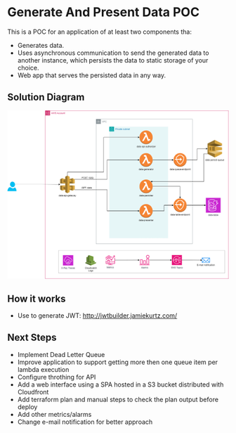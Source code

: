 # Generate And Present Data POC

This is a POC for an application of at least two components tha:
- Generates data.
- Uses asynchronous communication to send the generated data to another instance, which persists the data to static storage of your choice.
- Web app that serves the persisted data in any way.

## Solution Diagram
![Solution Diagram](/assets/solution_diagram.png)

## How it works
- Use to generate JWT: http://jwtbuilder.jamiekurtz.com/

## Next Steps
- Implement Dead Letter Queue
- Improve application to support getting more then one queue item per lambda execution
- Configure throthing for API
- Add a web interface using a SPA hosted in a S3 bucket distributed with Cloudfront
- Add terraform plan and manual steps to check the plan output before deploy
- Add other metrics/alarms
- Change e-mail notification for better approach
